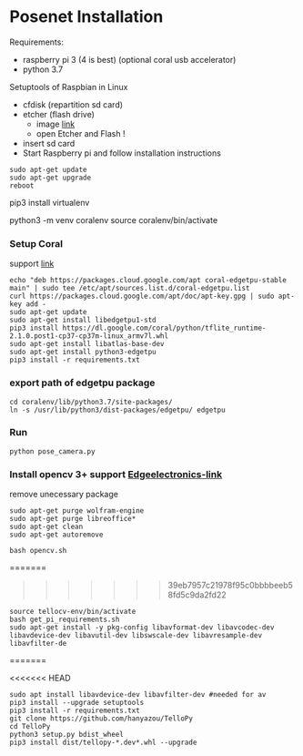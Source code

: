 # Posenet Installation

Requirements:
- raspberry pi 3 (4 is best) (optional coral usb accelerator)
- python 3.7

Setuptools of Raspbian in Linux
- cfdisk (repartition sd card)
- etcher (flash drive)  
  - image [link](ttps://www.raspberrypi.org/downloads/raspbian/)
  - open Etcher and Flash !
- insert sd card
- Start Raspberry pi and follow installation instructions
```
sudo apt-get update
sudo apt-get upgrade
reboot
```
pip3 install virtualenv

python3 -m venv coralenv
source coralenv/bin/activate

### Setup Coral
support [link](https://coral.ai/docs/accelerator/get-started/#on-linux)
```
echo "deb https://packages.cloud.google.com/apt coral-edgetpu-stable main" | sudo tee /etc/apt/sources.list.d/coral-edgetpu.list
curl https://packages.cloud.google.com/apt/doc/apt-key.gpg | sudo apt-key add -
sudo apt-get update
sudo apt-get install libedgetpu1-std
pip3 install https://dl.google.com/coral/python/tflite_runtime-2.1.0.post1-cp37-cp37m-linux_armv7l.whl
sudo apt-get install libatlas-base-dev
sudo apt-get install python3-edgetpu
pip3 install -r requirements.txt
```
### export path of edgetpu package
```
cd coralenv/lib/python3.7/site-packages/
ln -s /usr/lib/python3/dist-packages/edgetpu/ edgetpu
```
### Run
```
python pose_camera.py
```

### Install opencv 3+ support [Edgeelectronics-link](https://github.com/EdjeElectronics/TensorFlow-Lite-Object-Detection-on-Android-and-Raspberry-Pi/blob/master/get_pi_requirements.sh)

remove unecessary package
```
sudo apt-get purge wolfram-engine
sudo apt-get purge libreoffice*
sudo apt-get clean
sudo apt-get autoremove
```

```
bash opencv.sh
```


=======
>>>>>>> 39eb7957c21978f95c0bbbbeeb58fd5c9da2fd22
```=======
source tellocv-env/bin/activate
bash get_pi_requirements.sh
sudo apt-get install -y pkg-config libavformat-dev libavcodec-dev libavdevice-dev libavutil-dev libswscale-dev libavresample-dev libavfilter-de
```
=======

<<<<<<< HEAD
```
sudo apt install libavdevice-dev libavfilter-dev #needed for av
pip3 install --upgrade setuptools
pip3 install -r requirements.txt
git clone https://github.com/hanyazou/TelloPy
cd TelloPy
python3 setup.py bdist_wheel
pip3 install dist/tellopy-*.dev*.whl --upgrade
```
